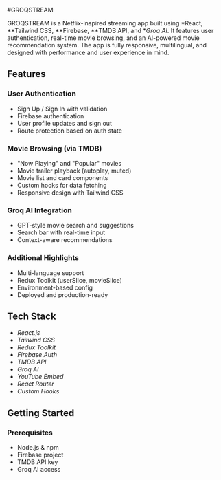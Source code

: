 #GROQSTREAM

GROQSTREAM is a Netflix-inspired streaming app built using *React, **Tailwind CSS, **Firebase, **TMDB API, and **Groq AI*. It features user authentication, real-time movie browsing, and an AI-powered movie recommendation system. The app is fully responsive, multilingual, and designed with performance and user experience in mind.

## Features

### User Authentication
- Sign Up / Sign In with validation
- Firebase authentication
- User profile updates and sign out
- Route protection based on auth state

### Movie Browsing (via TMDB)
- "Now Playing" and "Popular" movies
- Movie trailer playback (autoplay, muted)
- Movie list and card components
- Custom hooks for data fetching
- Responsive design with Tailwind CSS

### Groq AI Integration
- GPT-style movie search and suggestions
- Search bar with real-time input
- Context-aware recommendations

### Additional Highlights
- Multi-language support
- Redux Toolkit (userSlice, movieSlice)
- Environment-based config
- Deployed and production-ready

## Tech Stack

- *React.js*
- *Tailwind CSS*
- *Redux Toolkit*
- *Firebase Auth*
- *TMDB API*
- *Groq AI*
- *YouTube Embed*
- *React Router*
- *Custom Hooks*

## Getting Started

### Prerequisites

- Node.js & npm
- Firebase project
- TMDB API key
- Groq AI access


